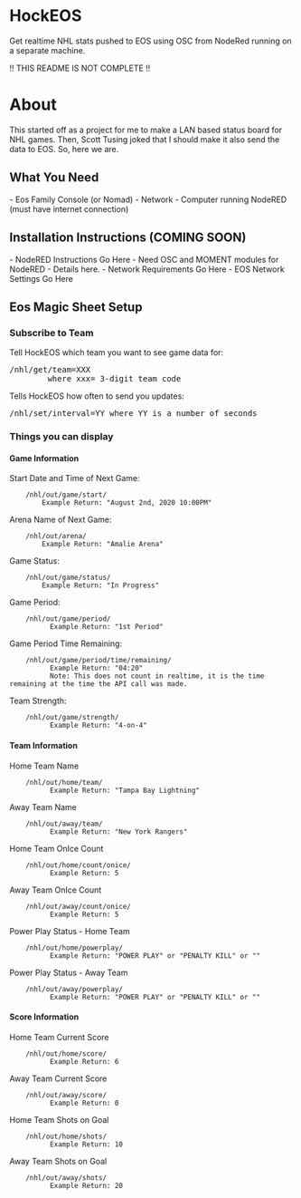 # HockEOS
Get realtime NHL stats pushed to EOS using OSC from NodeRed running on a separate machine.

!! THIS README IS NOT COMPLETE !!

<h1>About</h1>
This started off as a project for me to make a LAN based status board for NHL games. Then, Scott Tusing joked that I should make it also send the data to EOS. So, here we are.

<h2>What You Need</h2>
- Eos Family Console (or Nomad)
- Network
- Computer running NodeRED (must have internet connection)

<h2>Installation Instructions (COMING SOON)</h2>
- NodeRED Instructions Go Here
- Need OSC and MOMENT modules for NodeRED - Details here.
- Network Requirements Go Here
- EOS Network Settings Go Here

<h2>Eos Magic Sheet Setup</h2>

<h3>Subscribe to Team</h3>
  Tell HockEOS which team you want to see game data for:
    <pre>/nhl/get/team=XXX
        where xxx= 3-digit team code</pre>


  Tells HockEOS how often to send you updates:
    <pre>/nhl/set/interval=YY
        where YY is a number of seconds</pre>



<h3>Things you can display</h3>

<h4>Game Information</h4>
Start Date and Time of Next Game:

        /nhl/out/game/start/
            Example Return: "August 2nd, 2020 10:00PM"

Arena Name of Next Game:

        /nhl/out/arena/
            Example Return: "Amalie Arena"

Game Status:

        /nhl/out/game/status/
            Example Return: "In Progress"


Game Period:

        /nhl/out/game/period/
              Example Return: "1st Period"

Game Period Time Remaining:

        /nhl/out/game/period/time/remaining/
              Example Return: "04:20"
              Note: This does not count in realtime, it is the time remaining at the time the API call was made.

Team Strength:

        /nhl/out/game/strength/
              Example Return: "4-on-4"

<h4>Team Information</h4>


Home Team Name

        /nhl/out/home/team/
              Example Return: "Tampa Bay Lightning"

Away Team Name

        /nhl/out/away/team/
              Example Return: "New York Rangers"

Home Team OnIce Count

        /nhl/out/home/count/onice/
              Example Return: 5

Away Team OnIce Count

        /nhl/out/away/count/onice/
              Example Return: 5

Power Play Status - Home Team

        /nhl/out/home/powerplay/
              Example Return: "POWER PLAY" or "PENALTY KILL" or ""

Power Play Status - Away Team

        /nhl/out/away/powerplay/
              Example Return: "POWER PLAY" or "PENALTY KILL" or ""              

<h4>Score Information</h4>

Home Team Current Score

        /nhl/out/home/score/
              Example Return: 6

Away Team Current Score

        /nhl/out/away/score/
              Example Return: 0

Home Team Shots on Goal

        /nhl/out/home/shots/
              Example Return: 10

Away Team Shots on Goal

        /nhl/out/away/shots/
              Example Return: 20
